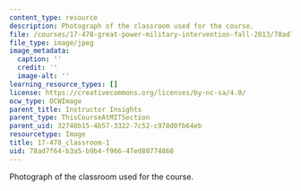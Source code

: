 ```yaml
---
content_type: resource
description: Photograph of the classroom used for the course.
file: /courses/17-478-great-power-military-intervention-fall-2013/78ad7f64b3a5b9b4f96647ed80774860_17-478_classroom-1.jpg
file_type: image/jpeg
image_metadata:
  caption: ''
  credit: ''
  image-alt: ''
learning_resource_types: []
license: https://creativecommons.org/licenses/by-nc-sa/4.0/
ocw_type: OCWImage
parent_title: Instructor Insights
parent_type: ThisCourseAtMITSection
parent_uid: 32740b15-4b57-3322-7c52-c978d0fb64eb
resourcetype: Image
title: 17-478_classroom-1
uid: 78ad7f64-b3a5-b9b4-f966-47ed80774860
---
```

Photograph of the classroom used for the course.